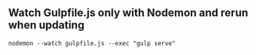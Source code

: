 ## Watch Gulpfile.js only with Nodemon and rerun when updating
`nodemon --watch gulpfile.js --exec "gulp serve"`